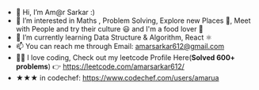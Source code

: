 - 👋 Hi, I’m Am@r Sarkar :)
- 👀 I’m interested in Maths , Problem Solving, Explore new Places 🚀, Meet with People and try their culture 😃 and I'm a food lover 🍔
- 🌱 I’m currently learning Data Structure & Algorithm, React ⚛️ 
- 📫 You can reach me through Email: amarsarkar612@gmail.com
- 👨‍💻 I love coding, Check out my leetcode Profile Here(<strong>Solved 600+ problems</strong>) 👉 https://leetcode.com/amarsarkar612/
- ★★★ in codechef: https://www.codechef.com/users/amarua

